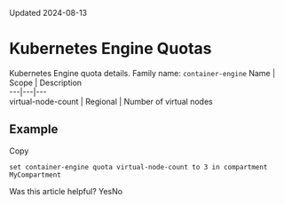 Updated 2024-08-13
# Kubernetes Engine Quotas
Kubernetes Engine quota details.
Family name: `container-engine`
Name |  Scope |  Description  
---|---|---  
virtual-node-count | Regional | Number of virtual nodes  
## Example
Copy
```
set container-engine quota virtual-node-count to 3 in compartment MyCompartment
```

Was this article helpful?
YesNo

